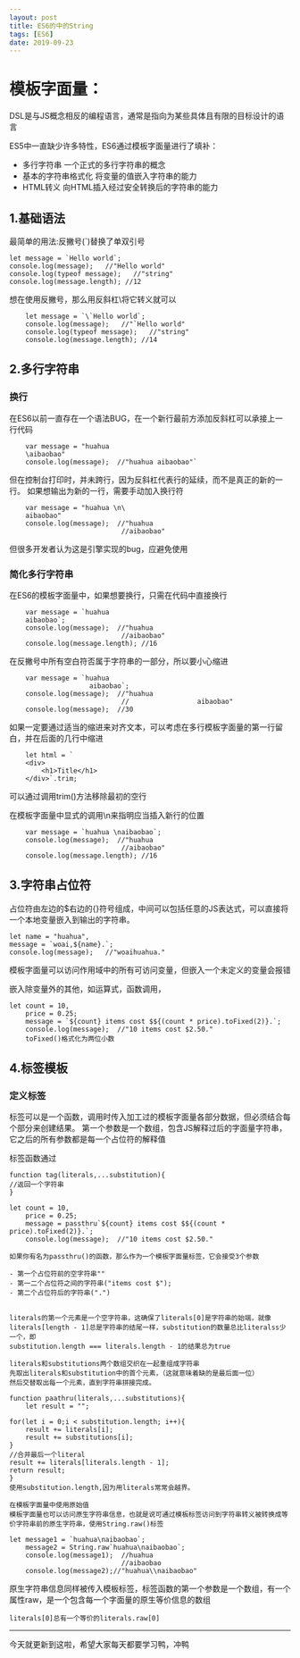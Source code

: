 ```yaml
---
layout: post
title: ES6的中的String
tags: [ES6]
date: 2019-09-23
---
```


# 模板字面量：

DSL是与JS概念相反的编程语言，通常是指向为某些具体且有限的目标设计的语言

ES5中一直缺少许多特性，ES6通过模板字面量进行了填补：

- 多行字符串 一个正式的多行字符串的概念
- 基本的字符串格式化 将变量的值嵌入字符串的能力
- HTML转义 向HTML插入经过安全转换后的字符串的能力




## 1.基础语法

最简单的用法:反撇号(`)替换了单双引号

    let message = `Hello world`;
    console.log(message);   //"Hello world"
    console.log(typeof message);   //"string"
    console.log(message.length); //12

想在使用反撇号，那么用反斜杠\将它转义就可以

        let message = `\`Hello world`;
        console.log(message);   //"`Hello world"
        console.log(typeof message);   //"string"
        console.log(message.length); //14





## 2.多行字符串

### 换行

在ES6以前一直存在一个语法BUG，在一个新行最前方添加反斜杠可以承接上一行代码

        var message = "huahua
        \aibaobao"
        console.log(message);  //"huahua aibaobao"`

但在控制台打印时，并未跨行，因为反斜杠代表行的延续，而不是真正的新的一行。
如果想输出为新的一行，需要手动加入换行符

        var message = "huahua \n\
        aibaobao"
        console.log(message);  //"huahua 
                                //aibaobao"

但很多开发者认为这是引擎实现的bug，应避免使用

### 简化多行字符串

在ES6的模板字面量中，如果想要换行，只需在代码中直接换行

        var message = `huahua 
        aibaobao`;
        console.log(message);  //"huahua 
                                //aibaobao"
        console.log(message.length); //16

在反撇号中所有空白符否属于字符串的一部分，所以要小心缩进

        var message = `huahua 
                        aibaobao`;
        console.log(message);  //"huahua 
                                //                 aibaobao"
        console.log(message);  //30

如果一定要通过适当的缩进来对齐文本，可以考虑在多行模板字面量的第一行留白，并在后面的几行中缩进

        let html = `
        <div>
            <h1>Title</h1>
        </div>`.trim;

可以通过调用trim()方法移除最初的空行

在模板字面量中显式的调用\n来指明应当插入新行的位置

        var message = `huahua \naibaobao`;
        console.log(message);  //"huahua 
                                //aibaobao"
        console.log(message.length); //16

## 3.字符串占位符

占位符由左边的$右边的{}符号组成，中间可以包括任意的JS表达式，可以直接将一个本地变量嵌入到输出的字符串。

    let name = "huahua",
    message = `woai,${name}.`;
    console.log(message);   //"woaihuahua."
    
模板字面量可以访问作用域中的所有可访问变量，但嵌入一个未定义的变量会报错

嵌入除变量外的其他，如运算式，函数调用，

    let count = 10,
        price = 0.25;
        message = `${count} items cost $${(count * price).toFixed(2)}.`;
        console.log(message);  //"10 items cost $2.50."
        toFixed()格式化为两位小数


## 4.标签模板

### 定义标签
标签可以是一个函数，调用时传入加工过的模板字面量各部分数据，但必须结合每个部分来创建结果。
第一个参数是一个数组，包含JS解释过后的字面量字符串，它之后的所有参数都是每一个占位符的解释值

标签函数通过

    function tag(literals,...substitution){
    //返回一个字符串
    }

    let count = 10,
        price = 0.25;
        message = passthru`${count} items cost $${(count * price).toFixed(2)}.`;
        console.log(message);  //"10 items cost $2.50."

    如果你有名为passthru()的函数，那么作为一个模板字面量标签，它会接受3个参数

    - 第一个占位符前的空字符串""
    - 第一二个占位符之间的字符串("items cost $");
    - 第二个占位符后的字符串(".")


    literals的第一个元素是一个空字符串，这确保了literals[0]是字符串的始端，就像literals[length - 1]总是字符串的结尾一样，substitution的数量总比literalss少一个，即
    substitution.length === literals.length - 1的结果总为true

    literals和substitutions两个数组交织在一起重组成字符串
    先取出literals和substitution中的首个元素，（这就意味着缺的是最后面一位）
    然后交替取出每一个元素，直到字符串拼接完成。

    function paathru(literals,...substitutions){
        let result = "";
    
    for(let i = 0;i < substitution.length; i++){
        result += literals[i];
        result += substitutions[i];
    }
    //合并最后一个literal
    result += literals[literals.length - 1];
    return result;
    }
    使用substitution.length,因为用literals常常会越界。

    在模板字面量中使用原始值
    模板字面量也可以访问原生字符串信息，也就是说可通过模板标签访问到字符串转义被转换成等价字符串前的原生字符串，使用String.raw()标签

    let message1 = `huahua\naibaobao`;
        message2 = String.raw`huahua\naibaobao`;
        console.log(message1);  //huahua
                                //aibaobao
        console.log(message2);//"huahua\\naibaobao"

原生字符串信息同样被传入模板标签，标签函数的第一个参数是一个数组，有一个属性raw，是一个包含每一个字面量的原生等价信息的数组

    literals[0]总有一个等价的literals.raw[0]

---

今天就更新到这啦，希望大家每天都要学习鸭，冲鸭